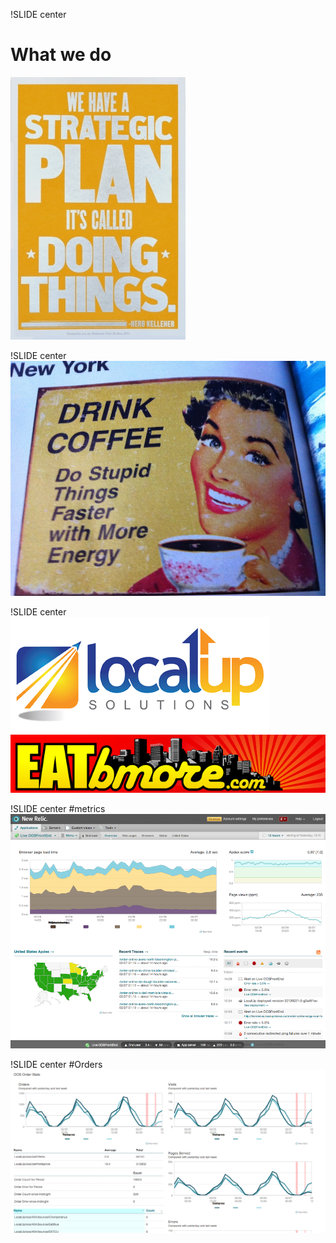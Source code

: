 !SLIDE center
# What we do
![strategic plan](we-have-a-strategic-plan.jpg)

!SLIDE center
![drink coffee](drink-coffee.jpg)

!SLIDE center
![localup](localup.jpg)
![eatbmore](eatbmore.png)


!SLIDE center
#metrics
![overview](overview.png)

!SLIDE center
#Orders
![Orders](orders.png)

